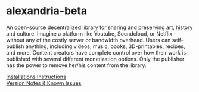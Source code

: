 # alexandria-beta
An open-source decentralized library for sharing and preserving art, history and culture. Imagine a platform like Youtube, Soundcloud, or Netflix - without any of the costly server or bandwidth overhead. Users can self-publish anything, including videos, music, books, 3D-printables, recipes, and more. Content creators have complete control over how their work is published with several different monetization options. Only the publisher has the power to remove her/his content from the library.  

[Installations Instructions](https://github.com/blocktech/alexandria-beta/blob/master/version-notes-and-issues.md)  
[Version Notes & Known Issues](https://github.com/blocktech/alexandria-beta/blob/master/alexandria-mac-install.md)  
